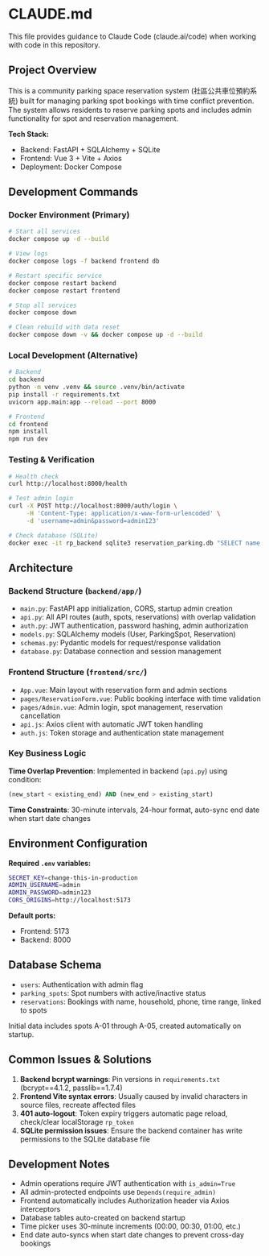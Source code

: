 # CLAUDE.md

This file provides guidance to Claude Code (claude.ai/code) when working with code in this repository.

## Project Overview

This is a community parking space reservation system (社區公共車位預約系統) built for managing parking spot bookings with time conflict prevention. The system allows residents to reserve parking spots and includes admin functionality for spot and reservation management.

**Tech Stack:**
- Backend: FastAPI + SQLAlchemy + SQLite 
- Frontend: Vue 3 + Vite + Axios
- Deployment: Docker Compose

## Development Commands

### Docker Environment (Primary)
```bash
# Start all services
docker compose up -d --build

# View logs
docker compose logs -f backend frontend db

# Restart specific service
docker compose restart backend
docker compose restart frontend

# Stop all services
docker compose down

# Clean rebuild with data reset
docker compose down -v && docker compose up -d --build
```

### Local Development (Alternative)
```bash
# Backend
cd backend
python -m venv .venv && source .venv/bin/activate
pip install -r requirements.txt
uvicorn app.main:app --reload --port 8000

# Frontend
cd frontend
npm install
npm run dev
```

### Testing & Verification
```bash
# Health check
curl http://localhost:8000/health

# Test admin login
curl -X POST http://localhost:8000/auth/login \
     -H 'Content-Type: application/x-www-form-urlencoded' \
     -d 'username=admin&password=admin123'

# Check database (SQLite)
docker exec -it rp_backend sqlite3 reservation_parking.db "SELECT name FROM sqlite_master WHERE type='table'; SELECT * FROM parking_spots;"
```

## Architecture

### Backend Structure (`backend/app/`)
- `main.py`: FastAPI app initialization, CORS, startup admin creation
- `api.py`: All API routes (auth, spots, reservations) with overlap validation
- `auth.py`: JWT authentication, password hashing, admin authorization
- `models.py`: SQLAlchemy models (User, ParkingSpot, Reservation)
- `schemas.py`: Pydantic models for request/response validation
- `database.py`: Database connection and session management

### Frontend Structure (`frontend/src/`)
- `App.vue`: Main layout with reservation form and admin sections
- `pages/ReservationForm.vue`: Public booking interface with time validation
- `pages/Admin.vue`: Admin login, spot management, reservation cancellation
- `api.js`: Axios client with automatic JWT token handling
- `auth.js`: Token storage and authentication state management

### Key Business Logic
**Time Overlap Prevention**: Implemented in backend (`api.py`) using condition:
```sql
(new_start < existing_end) AND (new_end > existing_start)
```

**Time Constraints**: 30-minute intervals, 24-hour format, auto-sync end date when start date changes

## Environment Configuration

**Required `.env` variables:**
```bash
SECRET_KEY=change-this-in-production
ADMIN_USERNAME=admin
ADMIN_PASSWORD=admin123
CORS_ORIGINS=http://localhost:5173
```

**Default ports:**
- Frontend: 5173
- Backend: 8000

## Database Schema

- `users`: Authentication with admin flag
- `parking_spots`: Spot numbers with active/inactive status
- `reservations`: Bookings with name, household, phone, time range, linked to spots

Initial data includes spots A-01 through A-05, created automatically on startup.

## Common Issues & Solutions

1. **Backend bcrypt warnings**: Pin versions in `requirements.txt` (bcrypt==4.1.2, passlib==1.7.4)  
2. **Frontend Vite syntax errors**: Usually caused by invalid characters in source files, recreate affected files
3. **401 auto-logout**: Token expiry triggers automatic page reload, check/clear localStorage `rp_token`
4. **SQLite permission issues**: Ensure the backend container has write permissions to the SQLite database file

## Development Notes

- Admin operations require JWT authentication with `is_admin=True`
- All admin-protected endpoints use `Depends(require_admin)` 
- Frontend automatically includes Authorization header via Axios interceptors
- Database tables auto-created on backend startup
- Time picker uses 30-minute increments (00:00, 00:30, 01:00, etc.)
- End date auto-syncs when start date changes to prevent cross-day bookings